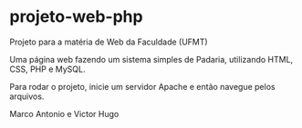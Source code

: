 # projeto-web-php
Projeto para a matéria de Web da Faculdade (UFMT)

Uma página web fazendo um sistema simples de Padaria, utilizando HTML, CSS, PHP e MySQL.

Para rodar o projeto, inicie um servidor Apache e então navegue pelos arquivos.

Marco Antonio e Victor Hugo